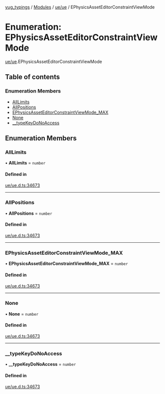 [yug_typings](../README.md) / [Modules](../modules.md) / [ue/ue](../modules/ue_ue.md) / EPhysicsAssetEditorConstraintViewMode

# Enumeration: EPhysicsAssetEditorConstraintViewMode

[ue/ue](../modules/ue_ue.md).EPhysicsAssetEditorConstraintViewMode

## Table of contents

### Enumeration Members

- [AllLimits](ue_ue.EPhysicsAssetEditorConstraintViewMode.md#alllimits)
- [AllPositions](ue_ue.EPhysicsAssetEditorConstraintViewMode.md#allpositions)
- [EPhysicsAssetEditorConstraintViewMode\_MAX](ue_ue.EPhysicsAssetEditorConstraintViewMode.md#ephysicsasseteditorconstraintviewmode_max)
- [None](ue_ue.EPhysicsAssetEditorConstraintViewMode.md#none)
- [\_\_typeKeyDoNoAccess](ue_ue.EPhysicsAssetEditorConstraintViewMode.md#__typekeydonoaccess)

## Enumeration Members

### AllLimits

• **AllLimits** = `number`

#### Defined in

[ue/ue.d.ts:34673](https://github.com/YugMetaverse/yug_typings/blob/b7d9b19/ue/ue.d.ts#L34673)

___

### AllPositions

• **AllPositions** = `number`

#### Defined in

[ue/ue.d.ts:34673](https://github.com/YugMetaverse/yug_typings/blob/b7d9b19/ue/ue.d.ts#L34673)

___

### EPhysicsAssetEditorConstraintViewMode\_MAX

• **EPhysicsAssetEditorConstraintViewMode\_MAX** = `number`

#### Defined in

[ue/ue.d.ts:34673](https://github.com/YugMetaverse/yug_typings/blob/b7d9b19/ue/ue.d.ts#L34673)

___

### None

• **None** = `number`

#### Defined in

[ue/ue.d.ts:34673](https://github.com/YugMetaverse/yug_typings/blob/b7d9b19/ue/ue.d.ts#L34673)

___

### \_\_typeKeyDoNoAccess

• **\_\_typeKeyDoNoAccess** = `number`

#### Defined in

[ue/ue.d.ts:34673](https://github.com/YugMetaverse/yug_typings/blob/b7d9b19/ue/ue.d.ts#L34673)
